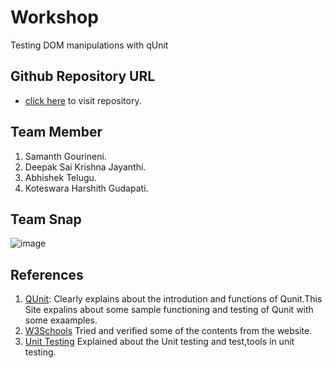 # Workshop

Testing DOM manipulations with qUnit

## Github Repository URL
- [click here](https://github.com/Samanthgourineni/Workshop ) to visit repository.

## Team Member 

1. Samanth Gourineni.
1.  Deepak Sai Krishna Jayanthi.
1.  Abhishek Telugu.
1.  Koteswara Harshith Gudapati.

## Team Snap
![image](https://github.com/Samanthgourineni/Workshop/raw/master/Team_Members.PNG)

## References

1. [QUnit](https://qunitjs.com/): Clearly explains about the introdution and functions of Qunit.This Site expalins about some sample functioning and testing of Qunit with some exaamples.  
1.	[W3Schools](https://www.w3schools.com) Tried and verified some of the contents from the website.
1.	[Unit Testing](https://www.guru99.com/unit-testing-guide.html#9) Explained about the Unit testing and test,tools in unit testing.


